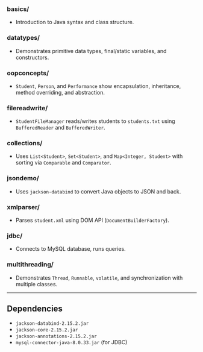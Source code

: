 ### basics/
- Introduction to Java syntax and class structure.

### datatypes/
- Demonstrates primitive data types, final/static variables, and constructors.

### oopconcepts/
- `Student`, `Person`, and `Performance` show encapsulation, inheritance, method overriding, and abstraction.

### filereadwrite/
- `StudentFileManager` reads/writes students to `students.txt` using `BufferedReader` and `BufferedWriter`.

### collections/
- Uses `List<Student>`, `Set<Student>`, and `Map<Integer, Student>` with sorting via `Comparable` and `Comparator`.

### jsondemo/
- Uses `jackson-databind` to convert Java objects to JSON and back.

### xmlparser/
- Parses `student.xml` using DOM API (`DocumentBuilderFactory`).

### jdbc/
- Connects to MySQL database, runs queries.

### multithreading/
- Demonstrates `Thread`, `Runnable`, `volatile`, and synchronization with multiple classes.

---

## Dependencies

- `jackson-databind-2.15.2.jar`
- `jackson-core-2.15.2.jar`
- `jackson-annotations-2.15.2.jar`
- `mysql-connector-java-8.0.33.jar` (for JDBC)

